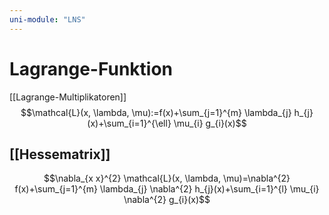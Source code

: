 ```yaml
---
uni-module: "LNS"
---
```


# Lagrange-Funktion

[[Lagrange-Multiplikatoren]]
$$\mathcal{L}(x, \lambda, \mu):=f(x)+\sum_{j=1}^{m} \lambda_{j} h_{j}(x)+\sum_{i=1}^{\ell} \mu_{i} g_{i}(x)$$

## [[Hessematrix]]

$$\nabla_{x x}^{2} \mathcal{L}(x, \lambda, \mu)=\nabla^{2} f(x)+\sum_{j=1}^{m} \lambda_{j} \nabla^{2} h_{j}(x)+\sum_{i=1}^{l} \mu_{i} \nabla^{2} g_{i}(x)$$
